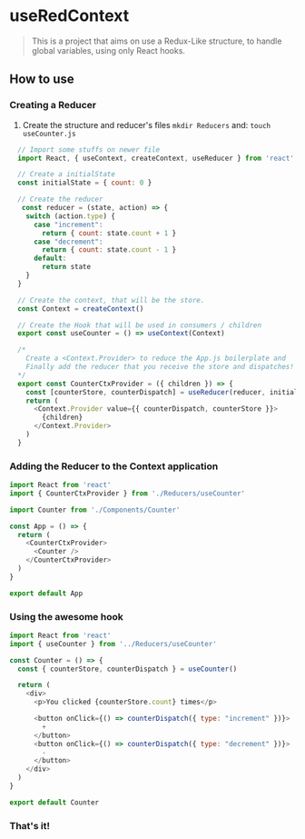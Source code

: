 # useRedContext
> This is a project that aims on use a Redux-Like structure, to handle global variables, using only React hooks.

## How to use

### Creating a Reducer
1. Create the structure and reducer's files
  `mkdir Reducers`
and:
  `touch useCounter.js`

```js
  // Import some stuffs on newer file
  import React, { useContext, createContext, useReducer } from 'react'

  // Create a initialState
  const initialState = { count: 0 }

  // Create the reducer
   const reducer = (state, action) => {
    switch (action.type) {
      case "increment":
        return { count: state.count + 1 }
      case "decrement":
        return { count: state.count - 1 }
      default:
        return state
    }
  }

  // Create the context, that will be the store.
  const Context = createContext()

  // Create the Hook that will be used in consumers / children
  export const useCounter = () => useContext(Context)

  /* 
    Create a <Context.Provider> to reduce the App.js boilerplate and 
    Finally add the reducer that you receive the store and dispatches!
  */
  export const CounterCtxProvider = ({ children }) => {
    const [counterStore, counterDispatch] = useReducer(reducer, initialState)
    return (
      <Context.Provider value={{ counterDispatch, counterStore }}>
        {children}
      </Context.Provider>
    )
  }

```

### Adding the Reducer to the Context application

```js
import React from 'react'
import { CounterCtxProvider } from './Reducers/useCounter'

import Counter from './Components/Counter'

const App = () => {
  return (
    <CounterCtxProvider>
      <Counter />
    </CounterCtxProvider>
  )
}

export default App

```

### Using the awesome hook

```js
import React from 'react'
import { useCounter } from '../Reducers/useCounter'

const Counter = () => {
  const { counterStore, counterDispatch } = useCounter()

  return (
    <div>
      <p>You clicked {counterStore.count} times</p>

      <button onClick={() => counterDispatch({ type: "increment" })}>
        +
      </button>
      <button onClick={() => counterDispatch({ type: "decrement" })}>
        -
      </button>
    </div>
  )
}

export default Counter
```

### That's it!
